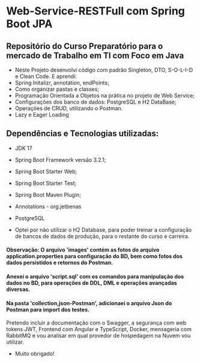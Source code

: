 # Web-Service-RESTFull com Spring Boot JPA

## Repositório do Curso Preparatório para o mercado de Trabalho em TI com Foco em Java

* Neste Projeto desenvolvi código com padrão Singleton, DTO, S-O-L-I-D e Clean Code. E aprendi:
* Spring Initalizr, annotation, endPoints;
* Como organizar pastas e classes;
* Programação Orientada a Objetos na prática no projeto de Web Service;
* Configurações dos banco de dados: PostgreSQL e H2 DataBase;
* Operações de CRUD, utilizando o Postman.
* Lazy e Eager Loading

## Dependências e Tecnologias utilizadas:

* JDK 17
* Spring Boot Framework versão 3.2.1;
* Spring Boot Starter Web;
* Spring Boot Starter Test;
* Spring Boot Maven Plugin;
* Annotations - org.jetbenas
* PostgreSQL

* Optei por não utilizar o H2 Database, para poder treinar a configuração de bancos de dados de produção, para o restante do curso e carreira.

#### Observação: O arquivo 'images' contém as fotos do arquivo application.properties para configuração do BD, bem como fotos dos dados persistidos e retornos do Postman.

#### Anexei o arquivo 'script.sql' com os comandos para manipulação dos dados no BD, para operações de DDL, DML e operações avançadas diversas.
#### Na pasta 'collection,json-Postman', adicionaei o arquivo Json do Postman para import dos testes.

Pretendo incluir a documentação com o Swagger, a segurança com web tokens JWT, Frontend com Angular e TypeScript, Docker, mensageria com RabbitMQ e vou analisar em qual provedor de hospedagem na Nuvem vou utilizar.

* Muito obrigado!
